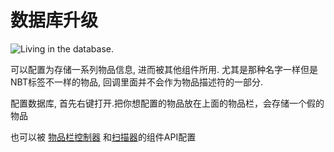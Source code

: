 # 数据库升级

![Living in the database.](oredict:oc:databaseUpgrade1)

可以配置为存储一系列物品信息, 进而被其他组件所用. 尤其是那种名字一样但是NBT标签不一样的物品, 回调里面并不会作为物品描述符的一部分.

配置数据库, 首先右键打开.把你想配置的物品放在上面的物品栏，会存储一个假的物品

也可以被
[物品栏控制器](inventoryControllerUpgrade.md) 和[扫描器](../block/geolyzer.md)的组件API配置
